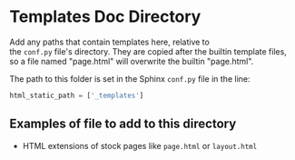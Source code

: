 # Templates Doc Directory

Add any paths that contain templates here, relative to  
the `conf.py` file's directory.
They are copied after the builtin template files,
so a file named "page.html" will overwrite the builtin "page.html".

The path to this folder is set in the Sphinx `conf.py` file in the line:
```python
html_static_path = ['_templates']
```

## Examples of file to add to this directory
* HTML extensions of stock pages like `page.html` or `layout.html`
